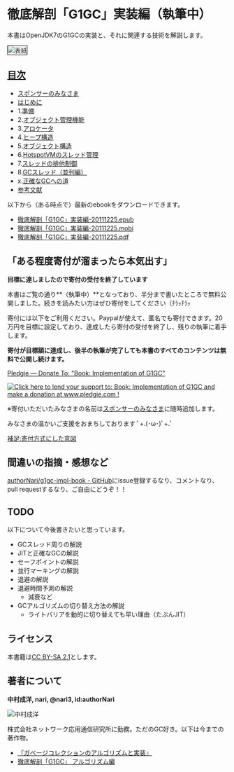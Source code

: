 # 徹底解剖「G1GC」実装編（執筆中）

本書はOpenJDK7のG1GCの実装と、それに関連する技術を解説します。

<img src="http://www.narihiro.info/g1gc-impl-book/images/cover.jpg" title="表紙" alt="表紙" style="border:solid 1px;">

## [目次](http://www.narihiro.info/g1gc-impl-book/)

 * [スポンサーのみなさま](http://www.narihiro.info/g1gc-impl-book/sponsor.html)
 * [はじめに](http://www.narihiro.info/g1gc-impl-book/preface.html)
 * 1.[準備](http://www.narihiro.info/g1gc-impl-book/prepare.html)
 * 2.[オブジェクト管理機能](http://www.narihiro.info/g1gc-impl-book/abstract.html)
 * 3.[アロケータ](http://www.narihiro.info/g1gc-impl-book/alloc.html)
 * 4.[ヒープ構造](http://www.narihiro.info/g1gc-impl-book/heap.html)
 * 5.[オブジェクト構造](http://www.narihiro.info/g1gc-impl-book/object.html)
 * 6.[HotspotVMのスレッド管理](http://www.narihiro.info/g1gc-impl-book/vm_thread.html)
 * 7.[スレッドの排他制御](http://www.narihiro.info/g1gc-impl-book/lock.html)
 * 8.[GCスレッド（並列編）](http://www.narihiro.info/g1gc-impl-book/gc_thread_par.html)
 * x.[正確なGCへの道](http://www.narihiro.info/g1gc-impl-book/precise.html)
 * [参考文献](http://www.narihiro.info/g1gc-impl-book/bib.html)

以下から（ある時点で）最新のebookをダウンロードできます。

 * [徹底解剖「G1GC」実装編-20111225.epub](http://www.narihiro.info/ebook/g1gc-impl-20111225.epub)
 * [徹底解剖「G1GC」実装編-20111225.mobi](http://www.narihiro.info/ebook/g1gc-impl-20111225.mobi)
 * [徹底解剖「G1GC」実装編-20111225.pdf](http://www.narihiro.info/ebook/g1gc-impl-20111225.pdf)

## 「ある程度寄付が溜まったら本気出す」
**目標に達しましたので寄付の受付を終了しています**

本書はご覧の通り**（執筆中）**となっており、半分まで書いたところで無料公開しました。続きを読みたい方はぜひ寄付をしてください（ﾁﾗｯﾁﾗｯ

寄付には以下をご利用ください。Paypalが使えて、匿名でも寄付できます。20万円を目標に設定しており、達成したら寄付の受付を終了し、残りの執筆に着手します。

**寄付が目標額に達成し、後半の執筆が完了しても本書のすべてのコンテンツは無料で公開し続けます。**

[Pledgie — Donate To: "Book: Implementation of G1GC"](http://www.pledgie.com/campaigns/16436)

<a href='http://www.pledgie.com/campaigns/16436'><img alt='Click here to lend your support to: Book: Implementation of G1GC and make a donation at www.pledgie.com !' src='http://www.pledgie.com/campaigns/16436.png?skin_name=chrome' border='0' /></a>

※寄付いただいたみなさまの名前は[スポンサーのみなさま](http://www.narihiro.info/g1gc-impl-book/sponsor.html)に随時追加します。

みなさまの温かいご支援をおまちしております ﾟ+.(･ω･)ﾟ+.ﾟ

[補足:寄付方式にした意図](http://d.hatena.ne.jp/authorNari/20111226/1324892029)

## 間違いの指摘・感想など

[authorNari/g1gc-impl-book - GitHub](https://github.com/authorNari/g1gc-impl-book/)にissue登録するなり、コメントなり、pull requestするなり、ご自由にどうぞ！！

## TODO
以下について今後書きたいと思っています。

 * GCスレッド周りの解説
 * JITと正確なGCの解説
 * セーフポイントの解説
 * 並行マーキングの解説
 * 退避の解説
 * 退避時間予測の解説
   * 減衰など
 * GCアルゴリズムの切り替え方法の解説
   * ライトバリアを動的に切り替えても早い理由（たぶんJIT）

## ライセンス
本書籍は[CC BY-SA 2.1](http://creativecommons.org/licenses/by-sa/2.1/jp/)とします。

## 著者について

**中村成洋, nari, @nari3, id:authorNari**

![中村成洋](http://1.gravatar.com/avatar/9f859654c118bcd2f67cc763baf0de7a?size=150 "中村成洋")

株式会社ネットワーク応用通信研究所に勤務。ただのGC好き。以下は今までの著作物。

* [『ガベージコレクションのアルゴリズムと実装』](http://amazon.co.jp/o/ASIN/4798025623/authornari-22)
* [徹底解剖「G1GC」 アルゴリズム編](http://tatsu-zine.com/books/g1gc)
